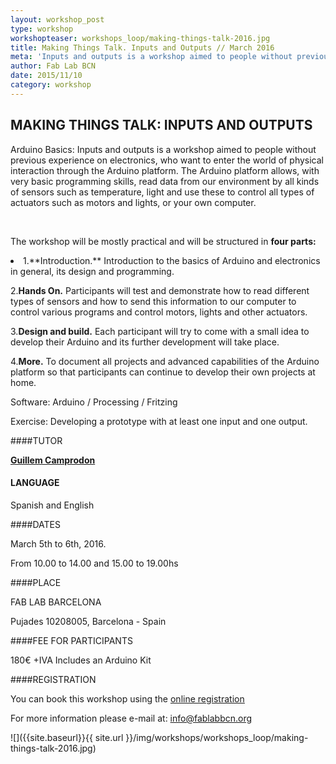 ```yaml
---
layout: workshop_post
type: workshop
workshopteaser: workshops_loop/making-things-talk-2016.jpg
title: Making Things Talk. Inputs and Outputs // March 2016
meta: 'Inputs and outputs is a workshop aimed to people without previous experience on electronics, who want to enter the world of physical interaction through the Arduino platform. The Arduino platform allows, with very basic programming skills, read data from our environment by all kinds of sensors such as temperature, light and use these to control all types of actuators such as motors and lights, or your own computer.'
author: Fab Lab BCN
date: 2015/11/10
category: workshop
---
```


## MAKING THINGS TALK: INPUTS AND OUTPUTS

Arduino Basics: Inputs and outputs is a workshop aimed to people without previous experience on electronics, who want to enter the world of physical interaction through the Arduino platform. The Arduino platform allows, with very basic programming skills, read data from our environment by all kinds of sensors such as temperature, light and use these to control all types of actuators such as motors and lights, or your own computer.

<br>

The workshop will be mostly practical and will be structured in **four parts:**
<li>
1.**Introduction.** Introduction to the basics of Arduino and electronics in general, its design and programming.

2.**Hands On.** Participants will test and demonstrate how to read different types of sensors and how to send this information to our computer to control various programs and control motors, lights and other actuators.

3.**Design and build.** Each participant will try to come with a small idea to develop their Arduino and its further development will take place.

4.**More.** To document all projects and advanced capabilities of the Arduino platform so that participants can continue to develop their own projects at home.
</li>
Software: Arduino / Processing / Fritzing

Exercise: Developing a prototype with at least one input and one output.

####TUTOR

**[Guillem Camprodon](http://iaac.net/iaac/people/guillem-camprodon/)**

#### LANGUAGE

Spanish and English

####DATES

March 5th to 6th, 2016.

From 10.00 to 14.00 and 15.00 to 19.00hs

####PLACE

FAB LAB BARCELONA

Pujades 10208005, Barcelona - Spain

####FEE FOR PARTICIPANTS

180€ +IVA Includes an Arduino Kit

####REGISTRATION

You can book this workshop using the <a target="_blank" href="http://fablab.fikket.com/event/making-things-talk-inputs-outputs"><u> online registration</u></a> 


For more information please e-mail at: info@fablabbcn.org



![]({{site.baseurl}}{{ site.url }}/img/workshops/workshops_loop/making-things-talk-2016.jpg)